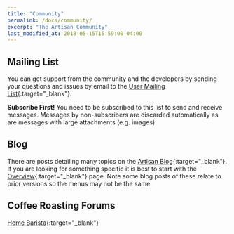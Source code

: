 ```yaml
---
title: "Community"
permalink: /docs/community/
excerpt: "The Artisan Community"
last_modified_at: 2018-05-15T15:59:00-04:00
---
```


## Mailing List

You can get support from the community and the developers by sending your questions and issues by email to the [User Mailing List](https://lists.einfachkaffee.de/postorius/lists/artisan-user.lists.einfachkaffee.de/){:target="_blank"}.

**Subscribe First!**
You need to be subscribed to this list to send and receive messages. Messages by non-subscribers are discarded automatically as are messages with large attachments (e.g. images).


## Blog

There are posts detailing many topics on the [Artisan Blog](http://artisan-roasterscope.blogspot.de/){:target="_blank"}. If you are looking for something specific it is best to start with the [Overview](https://artisan-roasterscope.blogspot.de/p/contents.html){:target="_blank"} page.  Note some blog posts of these relate to prior versions so the menus may not be the same.  


## Coffee Roasting Forums

[Home Barista](https://www.home-barista.com){:target="_blank"}
